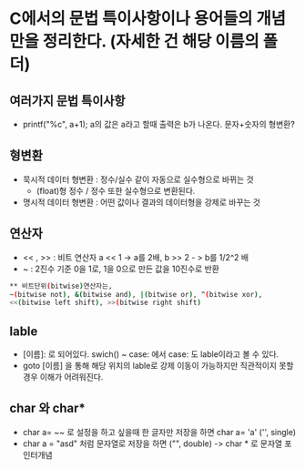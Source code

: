 # C에서의 문법 특이사항이나 용어들의 개념만을 정리한다. (자세한 건 해당 이름의 폴더)

## 여러가지 문법 특이사항

- printf("%c", a+1); a의 값은 a라고 할때 출력은 b가 나온다. 문자+숫자의 형변환?

## 형변환

- 묵시적 데이터 형변환 : 정수/실수 같이 자동으로 실수형으로 바뀌는 것
  - (float)형 정수 / 정수 또한 실수형으로 변환된다.
- 명시적 데이터 형변환 : 어떤 값이나 결과의 데이터형을 강제로 바꾸는 것

## 연산자

- << , >> : 비트 연산자 a << 1 -> a를 2배, b >> 2 - > b를 1/2^2 배
- ~ : 2진수 기준 0을 1로, 1을 0으로 만든 값을 10진수로 반환

```sh
** 비트단위(bitwise)연산자는,
~(bitwise not), &(bitwise and), |(bitwise or), ^(bitwise xor),
<<(bitwise left shift), >>(bitwise right shift)
```

## lable

- [이름]: 로 되어있다. swich() ~ case: 에서 case: 도 lable이라고 볼 수 있다.
- goto [이름] 을 통해 해당 위치의 lable로 강제 이동이 가능하지만 직관적이지 못할경우 이해가 어려워진다.

## char 와 char\*

- char a= ~~ 로 설정을 하고 싶을때 한 글자만 저장을 하면 char a= 'a' ('', single)
- char a = "asd" 처럼 문자열로 저장을 하면 ("", double) -> char \* 로 문자열 포인터개념
